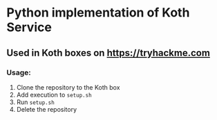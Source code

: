 # Python implementation of Koth Service
## Used in Koth boxes on https://tryhackme.com

<h3>Usage:</h3>
<ol>
  <li>Clone the repository to the Koth box</li>
  <li>Add execution to <code>setup.sh</code></li>
  <li>Run <code>setup.sh</code></li>
  <li>Delete the repository</li>
</ol>
